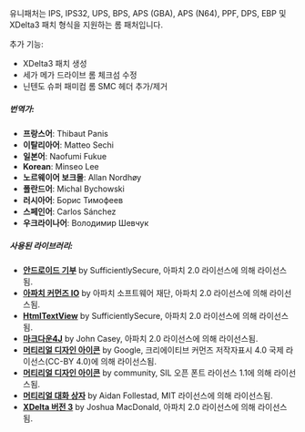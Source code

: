 유니패처는 IPS, IPS32, UPS, BPS, APS (GBA), APS (N64), PPF, DPS, EBP 및 XDelta3 패치 형식을 지원하는 롬 패처입니다.

추가 기능:

- XDelta3 패치 생성
- 세가 메가 드라이브 롬 체크섬 수정
- 닌텐도 슈퍼 패미컴 롬 SMC 헤더 추가/제거

##### 번역가:

- **프랑스어**: Thibaut Panis
- **이탈리아어**: Matteo Sechi
- **일본어**: Naofumi Fukue
- **Korean**: Minseo Lee
- **노르웨이어 보크몰**: Allan Nordhøy
- **폴란드어**: Michal Bychowski
- **러시아어**: Борис Тимофеев
- **스페인어**: Carlos Sánchez
- **우크라이나어**: Володимир Шевчук

##### 사용된 라이브러리:

- [**안드로이드 기부**](https://github.com/SufficientlySecure/donations) by SufficientlySecure, 아파치 2.0 라이선스에 의해 라이선스됨.
- [**아파치 커먼즈 IO**](https://commons.apache.org/proper/commons-io/) by 아파치 소프트웨어 재단, 아파치 2.0 라이선스에 의해 라이선스됨.
- [**HtmlTextView**](https://github.com/SufficientlySecure/html-textview) by SufficientlySecure, 아파치 2.0 라이선스에 의해 라이선스됨.
- [**마크다운4J**](https://github.com/jdcasey/markdown4j) by John Casey, 아파치 2.0 라이선스에 의해 라이선스됨.
- [**머티리얼 디자인 아이콘**](https://github.com/google/material-design-icons) by Google, 크리에이티브 커먼즈 저작자표시 4.0 국제 라이선스(CC-BY 4.0)에 의해 라이선스됨.
- [**머티리얼 디자인 아이콘**](https://materialdesignicons.com) by community, SIL 오픈 폰트 라이선스 1.1에 의해 라이선스됨.
- [**머티리얼 대화 상자**](https://github.com/afollestad/material-dialogs) by Aidan Follestad, MIT 라이선스에 의해 라이선스됨.
- [**XDelta 버전 3**](https://github.com/jmacd/xdelta) by Joshua MacDonald, 아파치 2.0 라이선스에 의해 라이선스됨.